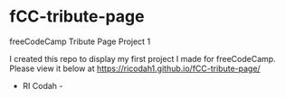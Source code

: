 # fCC-tribute-page

freeCodeCamp Tribute Page Project 1

I created this repo to display my first project I made for freeCodeCamp. Please view it below at
https://ricodah1.github.io/fCC-tribute-page/

- RI Codah -
